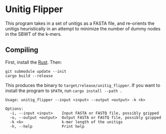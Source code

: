 # Unitig Flipper

This program takes in a set of unitigs as a FASTA file, and re-orients the unitigs heuristically in an attempt to minimize the number of dummy nodes in the SBWT of the k-mers.

## Compiling

First, install the [Rust](https://www.rust-lang.org/tools/install). Then:

```
git submodule update --init
cargo build --release
```

This produces the binary to `target/release/unitig_flipper`. If you want to install the program to `$PATH`, run `cargo install --path .`

```
Usage: unitig_flipper --input <input> --output <output> -k <k>

Options:
  -i, --input <input>    Input FASTA or FASTQ file, possibly gzipped
  -o, --output <output>  Output FASTA or FASTQ file, possibly gzipped
  -k <k>                 k-mer length of the unitigs
  -h, --help             Print help
```
